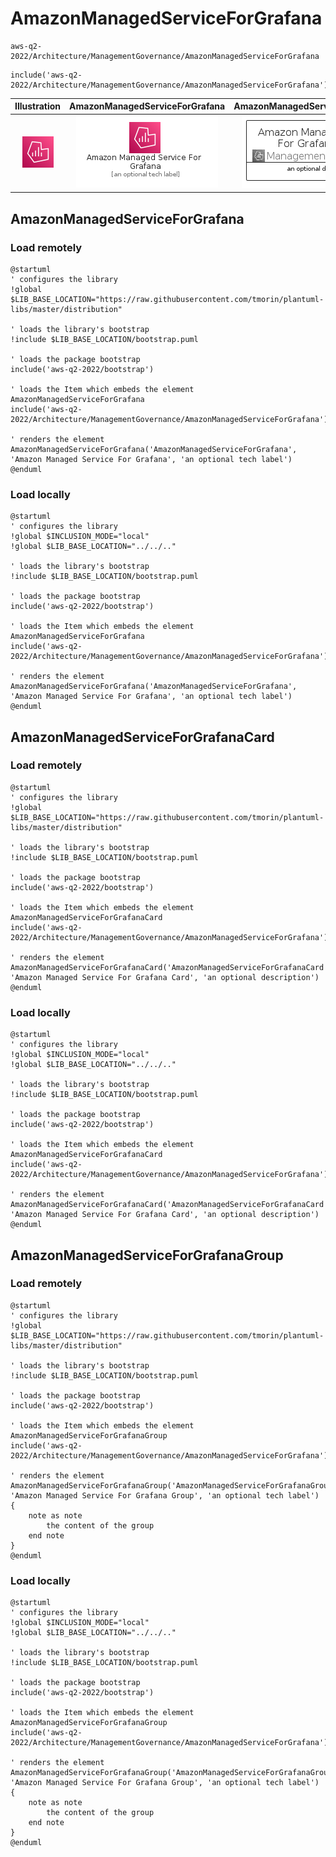 # AmazonManagedServiceForGrafana


```text
aws-q2-2022/Architecture/ManagementGovernance/AmazonManagedServiceForGrafana
```

```text
include('aws-q2-2022/Architecture/ManagementGovernance/AmazonManagedServiceForGrafana')
```



| Illustration | AmazonManagedServiceForGrafana | AmazonManagedServiceForGrafanaCard | AmazonManagedServiceForGrafanaGroup |
| :---: | :---: | :---: | :---: |
| ![illustration for Illustration](../../../aws-q2-2022/Architecture/ManagementGovernance/AmazonManagedServiceForGrafana.png) | ![illustration for AmazonManagedServiceForGrafana](../../../aws-q2-2022/Architecture/ManagementGovernance/AmazonManagedServiceForGrafana.Local.png) | ![illustration for AmazonManagedServiceForGrafanaCard](../../../aws-q2-2022/Architecture/ManagementGovernance/AmazonManagedServiceForGrafanaCard.Local.png) | ![illustration for AmazonManagedServiceForGrafanaGroup](../../../aws-q2-2022/Architecture/ManagementGovernance/AmazonManagedServiceForGrafanaGroup.Local.png) |




## AmazonManagedServiceForGrafana

### Load remotely
```plantuml
@startuml
' configures the library
!global $LIB_BASE_LOCATION="https://raw.githubusercontent.com/tmorin/plantuml-libs/master/distribution"

' loads the library's bootstrap
!include $LIB_BASE_LOCATION/bootstrap.puml

' loads the package bootstrap
include('aws-q2-2022/bootstrap')

' loads the Item which embeds the element AmazonManagedServiceForGrafana
include('aws-q2-2022/Architecture/ManagementGovernance/AmazonManagedServiceForGrafana')

' renders the element
AmazonManagedServiceForGrafana('AmazonManagedServiceForGrafana', 'Amazon Managed Service For Grafana', 'an optional tech label')
@enduml
```

### Load locally
```plantuml
@startuml
' configures the library
!global $INCLUSION_MODE="local"
!global $LIB_BASE_LOCATION="../../.."

' loads the library's bootstrap
!include $LIB_BASE_LOCATION/bootstrap.puml

' loads the package bootstrap
include('aws-q2-2022/bootstrap')

' loads the Item which embeds the element AmazonManagedServiceForGrafana
include('aws-q2-2022/Architecture/ManagementGovernance/AmazonManagedServiceForGrafana')

' renders the element
AmazonManagedServiceForGrafana('AmazonManagedServiceForGrafana', 'Amazon Managed Service For Grafana', 'an optional tech label')
@enduml
```

## AmazonManagedServiceForGrafanaCard

### Load remotely
```plantuml
@startuml
' configures the library
!global $LIB_BASE_LOCATION="https://raw.githubusercontent.com/tmorin/plantuml-libs/master/distribution"

' loads the library's bootstrap
!include $LIB_BASE_LOCATION/bootstrap.puml

' loads the package bootstrap
include('aws-q2-2022/bootstrap')

' loads the Item which embeds the element AmazonManagedServiceForGrafanaCard
include('aws-q2-2022/Architecture/ManagementGovernance/AmazonManagedServiceForGrafana')

' renders the element
AmazonManagedServiceForGrafanaCard('AmazonManagedServiceForGrafanaCard', 'Amazon Managed Service For Grafana Card', 'an optional description')
@enduml
```

### Load locally
```plantuml
@startuml
' configures the library
!global $INCLUSION_MODE="local"
!global $LIB_BASE_LOCATION="../../.."

' loads the library's bootstrap
!include $LIB_BASE_LOCATION/bootstrap.puml

' loads the package bootstrap
include('aws-q2-2022/bootstrap')

' loads the Item which embeds the element AmazonManagedServiceForGrafanaCard
include('aws-q2-2022/Architecture/ManagementGovernance/AmazonManagedServiceForGrafana')

' renders the element
AmazonManagedServiceForGrafanaCard('AmazonManagedServiceForGrafanaCard', 'Amazon Managed Service For Grafana Card', 'an optional description')
@enduml
```

## AmazonManagedServiceForGrafanaGroup

### Load remotely
```plantuml
@startuml
' configures the library
!global $LIB_BASE_LOCATION="https://raw.githubusercontent.com/tmorin/plantuml-libs/master/distribution"

' loads the library's bootstrap
!include $LIB_BASE_LOCATION/bootstrap.puml

' loads the package bootstrap
include('aws-q2-2022/bootstrap')

' loads the Item which embeds the element AmazonManagedServiceForGrafanaGroup
include('aws-q2-2022/Architecture/ManagementGovernance/AmazonManagedServiceForGrafana')

' renders the element
AmazonManagedServiceForGrafanaGroup('AmazonManagedServiceForGrafanaGroup', 'Amazon Managed Service For Grafana Group', 'an optional tech label') {
    note as note
        the content of the group
    end note
}
@enduml
```

### Load locally
```plantuml
@startuml
' configures the library
!global $INCLUSION_MODE="local"
!global $LIB_BASE_LOCATION="../../.."

' loads the library's bootstrap
!include $LIB_BASE_LOCATION/bootstrap.puml

' loads the package bootstrap
include('aws-q2-2022/bootstrap')

' loads the Item which embeds the element AmazonManagedServiceForGrafanaGroup
include('aws-q2-2022/Architecture/ManagementGovernance/AmazonManagedServiceForGrafana')

' renders the element
AmazonManagedServiceForGrafanaGroup('AmazonManagedServiceForGrafanaGroup', 'Amazon Managed Service For Grafana Group', 'an optional tech label') {
    note as note
        the content of the group
    end note
}
@enduml
```

